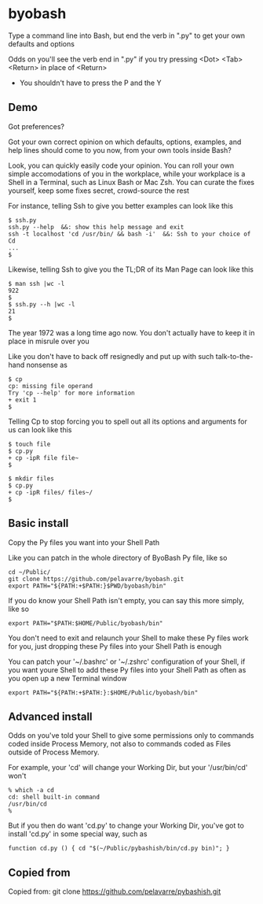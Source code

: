 # byobash

Type a command line into Bash,
but end the verb in ".py" to get your own defaults and options

Odds on you'll see the verb end in ".py"
if you try pressing  \<Dot\> \<Tab\> \<Return\> in place of \<Return\>
- You shouldn't have to press the P and the Y

## Demo

Got preferences?

Got your own correct opinion on which defaults, options, examples, and help lines
should come to you now, from your own tools inside Bash?

Look, you can quickly easily code your opinion.
You can roll your own simple accomodations of you in the workplace,
while your workplace is a Shell in a Terminal, such as Linux Bash or Mac Zsh.
You can curate the fixes yourself, keep some fixes secret, crowd-source the rest

For instance, telling Ssh to give you better examples
can look like this

    $ ssh.py
    ssh.py --help  &&: show this help message and exit
    ssh -t localhost 'cd /usr/bin/ && bash -i'  &&: Ssh to your choice of Cd
    ...
    $

Likewise, telling Ssh to give you the TL;DR of its Man Page
can look like this

    $ man ssh |wc -l
    922
    $
    $ ssh.py --h |wc -l
    21
    $

The year 1972 was a long time ago now.
You don't actually have to keep it in place in misrule over you

Like you don't have to back off resignedly and
put up with such talk-to-the-hand nonsense as

    $ cp
    cp: missing file operand
    Try 'cp --help' for more information
    + exit 1
    $

Telling Cp to stop forcing you to spell out all its options and arguments for us
can look like this

    $ touch file
    $ cp.py
    + cp -ipR file file~
    $

    $ mkdir files
    $ cp.py
    + cp -ipR files/ files~/
    $

## Basic install

Copy the Py files you want into your Shell Path

Like you can patch in the whole directory of ByoBash Py file, like so

    cd ~/Public/
    git clone https://github.com/pelavarre/byobash.git
    export PATH="${PATH:+$PATH:}$PWD/byobash/bin"

If you do know your Shell Path isn't empty, you can say this more simply, like so

    export PATH="$PATH:$HOME/Public/byobash/bin"

You don't need to exit and relaunch your Shell to make these Py files work for you,
just dropping these Py files into your Shell Path is enough

You can patch your '~/.bashrc' or '~/.zshrc' configuration of your Shell,
if you want youre Shell to add these Py files into your Shell Path
as often as you open up a new Terminal window

    export PATH="${PATH:+$PATH:}:$HOME/Public/byobash/bin"

## Advanced install

Odds on you've told your Shell to give some permissions
only to commands coded inside Process Memory,
not also to commands coded as Files outside of Process Memory.

For example, your 'cd' will change your Working Dir, but your '/usr/bin/cd' won't

    % which -a cd
    cd: shell built-in command
    /usr/bin/cd
    % 

But if you then do want 'cd.py' to change your Working Dir,
you've got to install 'cd.py' in some special way, such as

    function cd.py () { cd "$(~/Public/pybashish/bin/cd.py bin)"; }

## Copied from

Copied from:  git clone https://github.com/pelavarre/pybashish.git
